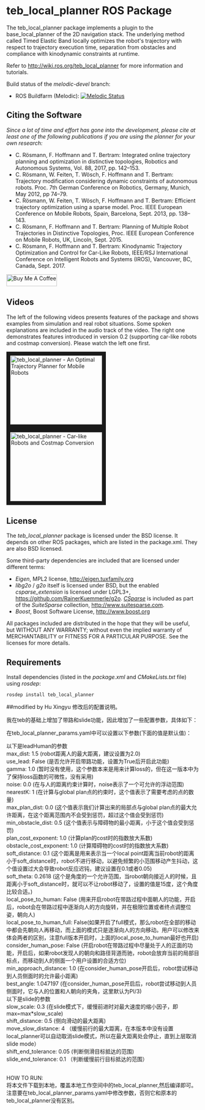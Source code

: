 teb_local_planner ROS Package
=============================

The teb_local_planner package implements a plugin to the base_local_planner of the 2D navigation stack. 
The underlying method called Timed Elastic Band locally optimizes the robot's trajectory with respect to trajectory execution time, 
separation from obstacles and compliance with kinodynamic constraints at runtime.

Refer to http://wiki.ros.org/teb_local_planner for more information and tutorials.

Build status of the *melodic-devel* branch:
- ROS Buildfarm (Melodic): [![Melodic Status](http://build.ros.org/buildStatus/icon?job=Mdev__teb_local_planner__ubuntu_bionic_amd64)](http://build.ros.org/job/Mdev__teb_local_planner__ubuntu_bionic_amd64/)


## Citing the Software

*Since a lot of time and effort has gone into the development, please cite at least one of the following publications if you are using the planner for your own research:*

- C. Rösmann, F. Hoffmann and T. Bertram: Integrated online trajectory planning and optimization in distinctive topologies, Robotics and Autonomous Systems, Vol. 88, 2017, pp. 142–153.
- C. Rösmann, W. Feiten, T. Wösch, F. Hoffmann and T. Bertram: Trajectory modification considering dynamic constraints of autonomous robots. Proc. 7th German Conference on Robotics, Germany, Munich, May 2012, pp 74–79.
- C. Rösmann, W. Feiten, T. Wösch, F. Hoffmann and T. Bertram: Efficient trajectory optimization using a sparse model. Proc. IEEE European Conference on Mobile Robots, Spain, Barcelona, Sept. 2013, pp. 138–143.
- C. Rösmann, F. Hoffmann and T. Bertram: Planning of Multiple Robot Trajectories in Distinctive Topologies, Proc. IEEE European Conference on Mobile Robots, UK, Lincoln, Sept. 2015.
- C. Rösmann, F. Hoffmann and T. Bertram: Kinodynamic Trajectory Optimization and Control for Car-Like Robots, IEEE/RSJ International Conference on Intelligent Robots and Systems (IROS), Vancouver, BC, Canada, Sept. 2017.

<a href="https://www.buymeacoffee.com/croesmann" target="_blank"><img src="https://cdn.buymeacoffee.com/buttons/lato-black.png" alt="Buy Me A Coffee" height="31px" width="132px" ></a>

## Videos

The left of the following videos presents features of the package and shows examples from simulation and real robot situations.
Some spoken explanations are included in the audio track of the video. 
The right one demonstrates features introduced in version 0.2 (supporting car-like robots and costmap conversion). Please watch the left one first.

<a href="http://www.youtube.com/watch?feature=player_embedded&v=e1Bw6JOgHME" target="_blank"><img src="http://img.youtube.com/vi/e1Bw6JOgHME/0.jpg" 
alt="teb_local_planner - An Optimal Trajectory Planner for Mobile Robots" width="240" height="180" border="10" /></a>
<a href="http://www.youtube.com/watch?feature=player_embedded&v=o5wnRCzdUMo" target="_blank"><img src="http://img.youtube.com/vi/o5wnRCzdUMo/0.jpg" 
alt="teb_local_planner - Car-like Robots and Costmap Conversion" width="240" height="180" border="10" /></a>

## License

The *teb_local_planner* package is licensed under the BSD license.
It depends on other ROS packages, which are listed in the package.xml. They are also BSD licensed.

Some third-party dependencies are included that are licensed under different terms:
 - *Eigen*, MPL2 license, http://eigen.tuxfamily.org
 - *libg2o* / *g2o* itself is licensed under BSD, but the enabled *csparse_extension* is licensed under LGPL3+, 
   https://github.com/RainerKuemmerle/g2o. [*CSparse*](http://www.cise.ufl.edu/research/sparse/CSparse/) is included as part of the *SuiteSparse* collection, http://www.suitesparse.com. 
 - *Boost*, Boost Software License, http://www.boost.org

All packages included are distributed in the hope that they will be useful, but WITHOUT ANY WARRANTY; without even the implied warranty of MERCHANTABILITY or FITNESS FOR A PARTICULAR PURPOSE. See the licenses for more details.

## Requirements

Install dependencies (listed in the *package.xml* and *CMakeLists.txt* file) using *rosdep*:

    rosdep install teb_local_planner

##modified by Hu Xingyu
修改后的配置说明。

我在teb的基础上增加了带路和slide功能，因此增加了一些配置参数，具体如下：

在teb_local_planner_params.yaml中可以设置以下参数(下面的值是默认值)：

以下是leadHuman的参数
<br> max_dist: 1.5 (robot距离人的最大距离，建议设置为2.0)
<br> use_lead: False (是否允许开启带路功能，设置为True后开启此功能)
<br> gamma: 1.0 (暂时没有使用，这个参数本来是用来计算loss的，但在这一版本中为了保持loss函数的可微性，没有采用)
<br> noise: 0.0 (在与人的距离约束计算时，noise表示了一个可允许的浮动范围)
<br> nearestK: 1 (在计算与global plan点的约束时，这个值表示了需要考虑的点的数量)
<br> max_plan_dist: 0.0 (这个值表示我们计算出来的局部点与global plan点的最大允许距离，在这个距离范围内不会受到惩罚，超过这个值会受到惩罚)
<br> min_obstacle_dist: 0.5 (这个值表示与障碍物的最小距离，小于这个值会受到惩罚)
<br> plan_cost_exponent: 1.0 (计算plan的cost时的指数放大系数)
<br> obstacle_cost_exponent: 1.0 (计算障碍物的cost时的指数放大系数)
<br> soft_distance: 0.1 (这个距离是用来表示当一个local point距离当前robot的距离小于soft_distance时，robot不进行移动，以避免频繁的小范围移动产生抖动，这个值设置过大会导致robot反应迟钝，建议设置在0.1或者0.05)
<br> soft_theta: 0.2618 (这个是角度的一个允许范围，当robot朝向接近人的时候，且距离小于soft_distance时，就可以不让robot移动了，设置的值是15度，这个角度比较合适。)
<br> local_pose_to_human: False (用来开启robot在带路过程中面朝人的功能，开启后，robot会在带路过程中逐渐向人的方向旋转，并在极限位置或者终点调整位姿，朝向人)
<br> local_pose_to_human_full: False(如果开启了full模式，那么robot在全部的移动中都会先朝向人再移动，而上面的模式只是逐渐向人的方向移动。用户可以修改来体会两者的区别，注意full版本开启时，上面的local_pose_to_human最好也开启)
<br> consider_human_pose: False (开启robot在带路过程中尽量处于人的正面的功能，开启后，如果robot发现人的朝向和路径背道而驰，robot会放弃当前的局部目标点，而移动到人的侧面一个用户设置的合适方位)
<br> min_approach_distance: 1.0 (在consider_human_pose开启后，robot尝试移动到人员侧面时的允许最小距离)
<br> best_angle: 1.047197 (在consider_human_pose开启后，robot尝试移动到人员侧面时，它与人的位置和人朝向的夹角，这里默认为PI/3)
<br>以下是slide的参数
<br> slow_scale: 0.3 (在slide模式下，缓慢前进时对最大速度的缩小因子，即max=max*slow_scale)
<br> shift_distance: 0.5 (侧向滑动的最大距离)
<br> move_slow_distance: 4 （缓慢前行的最大距离，在本版本中没有设置local_planner可以自动取消slide模式，所以在最大距离处会停止，直到上层取消slide mode）
<br> shift_end_tolerance: 0.05 (判断侧滑目标抵达的范围)
<br> slide_end_tolerance: 0.1 （判断缓慢前行目标抵达的范围）

<br>HOW TO RUN:
<br>  将本文件下载到本地，覆盖本地工作空间中的teb_local_planner,然后编译即可。
<br>  注意要在teb_local_planner_params.yaml中修改参数，否则它和原本的teb_local_planner没有区别。



